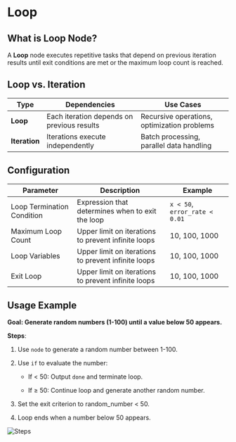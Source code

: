 # Loop

## What is Loop Node?

A **Loop** node executes repetitive tasks that depend on previous iteration results until exit conditions are met or the maximum loop count is reached.

## Loop vs. Iteration

<table>
  <thead>
    <tr>
      <th>Type</th>
      <th>Dependencies</th>
      <th>Use Cases</th>
    </tr>
  </thead>
  <tbody>
    <tr>
      <td><strong>Loop</strong></td>
      <td>Each iteration depends on previous results</td>
      <td>Recursive operations, optimization problems</td>
    </tr>
    <tr>
      <td><strong>Iteration</strong></td>
      <td>Iterations execute independently</td>
      <td>Batch processing, parallel data handling</td>
    </tr>
  </tbody>
</table>

## Configuration

<table>
  <thead>
    <tr>
      <th>Parameter</th>
      <th>Description</th>
      <th>Example</th>
    </tr>
  </thead>
  <tbody>
    <tr>
      <td>Loop Termination Condition</td>
      <td>Expression that determines when to exit the loop</td>
      <td><code>x < 50</code>, <code>error_rate < 0.01</code></td>
    </tr>
    <tr>
      <td>Maximum Loop Count</td>
      <td>Upper limit on iterations to prevent infinite loops</td>
      <td>10, 100, 1000</td>
    </tr>
      <tr>
      <td>Loop Variables</td>
      <td>Upper limit on iterations to prevent infinite loops</td>
      <td>10, 100, 1000</td>
    </tr>
      <tr>
      <td>Exit Loop</td>
      <td>Upper limit on iterations to prevent infinite loops</td>
      <td>10, 100, 1000</td>
    </tr>
  </tbody>
</table>

## Usage Example

**Goal: Generate random numbers (1-100) until a value below 50 appears.**

**Steps**:

1. Use `node` to generate a random number between 1-100.

2. Use `if` to evaluate the number:

    - If < 50: Output `done` and terminate loop.

    - If ≥ 50: Continue loop and generate another random number.

3. Set the exit criterion to random_number < 50.

4. Loop ends when a number below 50 appears.

![Steps](https://assets-docs.dify.ai/2025/03/b1c277001fc3cb1fbb85fe7c22a6d0fc.png)
